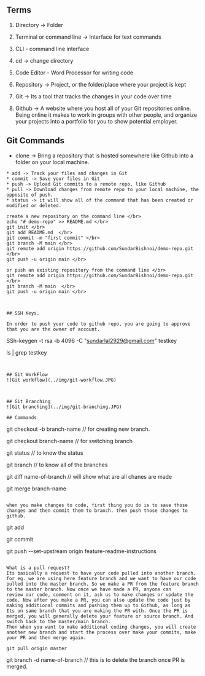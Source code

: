 ## Terms

1. Directory -> Folder
1. Terminal or command line -> Interface for text commands
1. CLI - command line interface
1. cd -> change directory
1. Code Editor - Word Processor for writing code
1. Repository -> Project, or the folder/place where your project is kept

1. Git -> Its a tool that tracks the changes in your code over time
1. Github -> A website where you host all of your Git repositories online. Being online it makes to work in groups with other people, and organize your projects into a portfolio for you to show potential employer.

## Git Commands

* clone -> Bring a repository that is hosted somewhere like Github into a folder on your local machine.
``` git clone 
* add -> Track your files and changes in Git
* commit -> Save your files in Git
* push -> Upload Git commits to a remote repo, like Github
* pull -> Download changes from remote repo to your local machine, the opposite of push.
* status -> it will show all of the command that has been created or modified or deleted.

create a new repository on the command line </br>
echo "# demo-repo" >> README.md </br>
git init </br>
git add README.md  </br>
git commit -m "first commit" </br>
git branch -M main </br>
git remote add origin https://github.com/SundarBishnoi/demo-repo.git  </br>
git push -u origin main </br>

or push an existing repository from the command line </br>
git remote add origin https://github.com/SundarBishnoi/demo-repo.git  </br>
git branch -M main  </br>
git push -u origin main </br>



## SSH Keys.

In order to push your code to github repo, you are going to approve that you are the owner of account.
```
SSh-keygen -t rsa -b 4096 -C "sundarlal2929@gmail.com" 
testkey


ls | grep testkey

```


## Git WorkFlow
![Git workflow](../img/git-workflow.JPG)



## Git Branching
![Git branching](../img/git-branching.JPG)

## Commands
```
git checkout -b branch-name // for creating new branch.

git checkout branch-name // for switching branch

git status // to know the status

git branch // to know all of the branches

git diff name-of-branch // will show what are all chanes are made

git merge branch-name

```

when you make changes to code, first thing you do is to save those changes and then commit them to branch. then push those changes to github.

```
git add 

git commit 

git push --set-upstream origin feature-readme-instructions


```

What is a pull request?
Its basically a request to have your code pulled into another branch.  for eg. we are using here feature branch and we want to have our code pulled into the master branch. So we make a PR from the feature branch to the master branch. Now once we have made a PR, anyone can 
review our code, comment on it, ask us to make changes or update the code. Now after you make a PR, you can also update the code just by making additional commits and pushing them up to Github, as long as Its on same branch that you are making the PR with. Once the PR is merged, you will generally delete your feature or source branch. And switch back to the master/main branch. 
Then when you want to make additional coding changes, you will create another new branch and start the process over make your commits, make your PR and then merge again. 

git pull origin master

```

git branch -d name-of-branch // this is to delete the branch once PR is merged.


